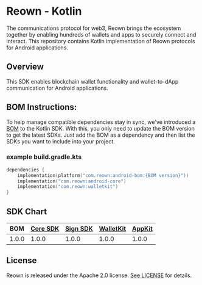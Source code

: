 # **Reown - Kotlin**

The communications protocol for web3, Reown brings the ecosystem together by enabling hundreds of wallets and apps to securely connect and interact. This repository contains Kotlin implementation of
Reown protocols for Android applications.

## Overview

This SDK enables blockchain wallet functionality and wallet-to-dApp communication for Android applications.


## BOM Instructions:

To help manage compatible dependencies stay in sync, we've introduced a [BOM](https://docs.gradle.org/current/userguide/platforms.html#sub:bom_import) to the Kotlin SDK. With this, you only need to
update the BOM version to get the latest SDKs. Just add the BOM as a dependency and then list the SDKs you want to include into your project.

### example build.gradle.kts

```kotlin
dependencies {
    implementation(platform("com.reown:android-bom:{BOM version}"))
    implementation("com.reown:android-core")
    implementation("com.reown:walletkit")
}
```

## SDK Chart

| BOM   | [Core SDK](core/android) | [Sign SDK](protocol/sign) | [WalletKit](product/walletkit) | [AppKit](product/appkit) |
|-------|--------------------------|---------------------------|--------------------------------|--------------------------|
| 1.0.0 | 1.0.0                    | 1.0.0                     | 1.0.0                          | 1.0.0                    |

## License

Reown is released under the Apache 2.0 license. [See LICENSE](/LICENSE) for details.
